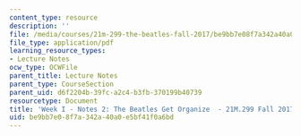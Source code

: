 ```yaml
---
content_type: resource
description: ''
file: /media/courses/21m-299-the-beatles-fall-2017/be9bb7e08f7a342a40a0e5bf41f0a6bd_MIT21M_299F17_Notes02.pdf
file_type: application/pdf
learning_resource_types:
- Lecture Notes
ocw_type: OCWFile
parent_title: Lecture Notes
parent_type: CourseSection
parent_uid: d6f2204b-39fc-a2c4-b3fb-370199b40739
resourcetype: Document
title: 'Week I - Notes 2: The Beatles Get Organize  - 21M.299 Fall 2017'
uid: be9bb7e0-8f7a-342a-40a0-e5bf41f0a6bd
---
```

